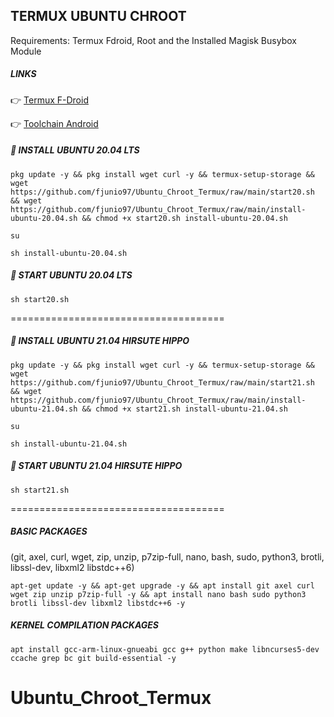 ## TERMUX UBUNTU CHROOT

Requirements: Termux Fdroid, Root and the Installed Magisk Busybox Module

##### **LINKS**
👉 [Termux F-Droid](https://f-droid.org/en/packages/com.termux/)

👉 [Toolchain Android](https://github.com/fjunio97/Ubuntu-Chroot-Termux/blob/main/Toolchain-Android.md)

##### 📀 **INSTALL UBUNTU 20.04 LTS**
```
pkg update -y && pkg install wget curl -y && termux-setup-storage && wget https://github.com/fjunio97/Ubuntu_Chroot_Termux/raw/main/start20.sh && wget https://github.com/fjunio97/Ubuntu_Chroot_Termux/raw/main/install-ubuntu-20.04.sh && chmod +x start20.sh install-ubuntu-20.04.sh
```
```
su
```
```
sh install-ubuntu-20.04.sh
```
##### 📲 **START UBUNTU 20.04 LTS**
```
sh start20.sh
```
=====================================

##### 📀 **INSTALL UBUNTU 21.04 HIRSUTE HIPPO**
```
pkg update -y && pkg install wget curl -y && termux-setup-storage && wget https://github.com/fjunio97/Ubuntu_Chroot_Termux/raw/main/start21.sh && wget https://github.com/fjunio97/Ubuntu_Chroot_Termux/raw/main/install-ubuntu-21.04.sh && chmod +x start21.sh install-ubuntu-21.04.sh
```
```
su
```
```
sh install-ubuntu-21.04.sh
```
##### 📲 **START UBUNTU 21.04 HIRSUTE HIPPO**
```
sh start21.sh
```
=====================================

##### **BASIC PACKAGES**
(git, axel, curl, wget, zip, unzip, p7zip-full, nano, bash, sudo, python3, brotli, libssl-dev, libxml2 libstdc++6)

```
apt-get update -y && apt-get upgrade -y && apt install git axel curl wget zip unzip p7zip-full -y && apt install nano bash sudo python3 brotli libssl-dev libxml2 libstdc++6 -y
```

##### **KERNEL COMPILATION PACKAGES**

```
apt install gcc-arm-linux-gnueabi gcc g++ python make libncurses5-dev ccache grep bc git build-essential -y
```

# Ubuntu_Chroot_Termux

